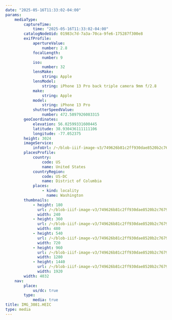 ```yaml
---
date: "2025-05-16T11:33:02-04:00"
params:
    mediaType:
        captureTime:
            time: "2025-05-16T11:33:02-04:00"
        catalogNodeUid: 01983c7d-7a3a-70ca-9fe6-175287f300e8
        exifProfile:
            apertureValue:
                number: 2.8
            focalLength:
                number: 9
            iso:
                number: 32
            lensMake:
                string: Apple
            lensModel:
                string: iPhone 13 Pro back triple camera 9mm f/2.8
            make:
                string: Apple
            model:
                string: iPhone 13 Pro
            shutterSpeedValue:
                number: 472.5897926083315
        geoCoordinates:
            elevation: 56.02599331600445
            latitude: 38.930436111111106
            longitude: -77.052375
        height: 3024
        imageService:
            infoUrl: /~/blob-iiif-image-v3/749626b81c2ff930dae8520b2c7679855599d4734f0cc3dbf80a8e5065bcca12/info.json
        placesProfile:
            country:
                code: US
                name: United States
            countryRegion:
                code: US-DC
                name: District of Columbia
            places:
                - kind: locality
                  name: Washington
        thumbnails:
            - height: 180
              url: /~/blob-iiif-image-v3/749626b81c2ff930dae8520b2c7679855599d4734f0cc3dbf80a8e5065bcca12/full/240%2C180/0/default.jpg
              width: 240
            - height: 360
              url: /~/blob-iiif-image-v3/749626b81c2ff930dae8520b2c7679855599d4734f0cc3dbf80a8e5065bcca12/full/480%2C360/0/default.jpg
              width: 480
            - height: 540
              url: /~/blob-iiif-image-v3/749626b81c2ff930dae8520b2c7679855599d4734f0cc3dbf80a8e5065bcca12/full/720%2C540/0/default.jpg
              width: 720
            - height: 960
              url: /~/blob-iiif-image-v3/749626b81c2ff930dae8520b2c7679855599d4734f0cc3dbf80a8e5065bcca12/full/1280%2C960/0/default.jpg
              width: 1280
            - height: 1440
              url: /~/blob-iiif-image-v3/749626b81c2ff930dae8520b2c7679855599d4734f0cc3dbf80a8e5065bcca12/full/1920%2C1440/0/default.jpg
              width: 1920
        width: 4032
    nav:
        place:
            us/dc: true
        type:
            media: true
title: IMG_3081.HEIC
type: media
---
```

